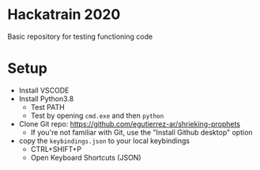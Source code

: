 # Hackatrain 2020

Basic repository for testing functioning code

# Setup

- Install VSCODE
- Install Python3.8
	- Test PATH
	- Test by opening `cmd.exe` and then `python`
- Clone Git repo: https://github.com/egutierrez-ar/shrieking-prophets
    - If you're not familiar with Git, use the "Install Github desktop" option
- copy the `keybindings.json` to your local keybindings
	- CTRL+SHIFT+P
	- Open Keyboard Shortcuts (JSON)

